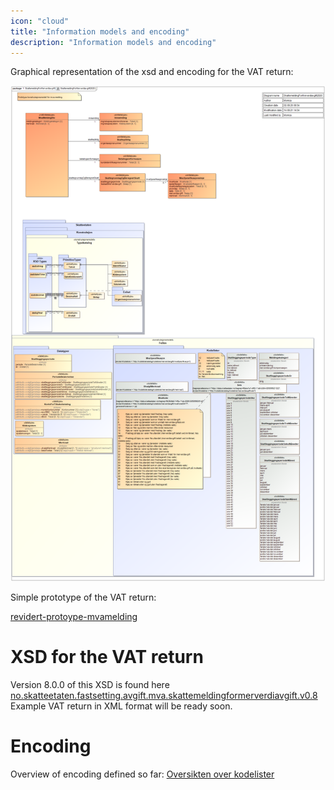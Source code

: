 ```yaml
---
icon: "cloud"
title: "Information models and encoding"
description: "Information models and encoding"
---
```


Graphical representation of the xsd and encoding for the VAT return:

![SkattemeldingForMerverdiavgift2020](SkattemeldingForMerverdiavgift2020.png)

Simple prototype of the VAT return:

[revidert-protoype-mvamelding](revidert-protoype-mvamelding.xlsx)

# XSD for the VAT return

Version 8.0.0 of this XSD is found here [no.skatteetaten.fastsetting.avgift.mva.skattemeldingformerverdiavgift.v0.8](https://github.com/Skatteetaten/mva-meldingen/tree/oppdatere-regler-og-api-beskrivelse/docs/documentation/informasjonsmodell/xsd/no.skatteetaten.fastsetting.avgift.mva.skattemeldingformerverdiavgift.v0.9.xsd)
Example VAT return in XML format will be ready soon.

# Encoding

Overview of encoding defined so far: [Oversikten over kodelister](https://github.com/Skatteetaten/mva-meldingen/tree/master/docs/documentation/informasjonsmodell/kodelister/)
